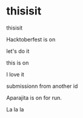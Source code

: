 # thisisit
thisisit

Hacktoberfest is on 

let's do it 

this is on

I love it 



submissionn from another id 

Aparajita is on for run.

La la la



